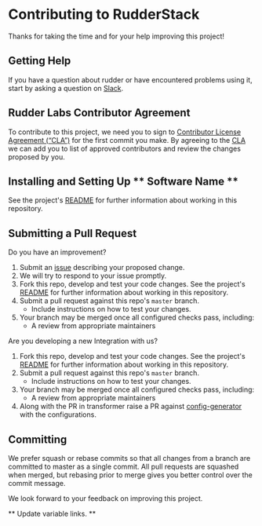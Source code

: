# Contributing to RudderStack #

Thanks for taking the time and for your help improving this project!

## Getting Help ##

If you have a question about rudder or have encountered problems using it,
start by asking a question on [Slack][slack].

## Rudder Labs Contributor Agreement ##

To contribute to this project, we need you to sign to [Contributor License Agreement (“CLA”)][CLA] for the first commit you make. By agreeing to the [CLA][CLA]
we can add you to list of approved contributors and review the changes proposed by you.

## Installing and Setting Up \*\* Software Name \*\*

See the project's [README](README.md) for further information about working in this repository.

## Submitting a Pull Request ##

Do you have an improvement?

1. Submit an [issue][issue] describing your proposed change.
2. We will try to respond to your issue promptly.
3. Fork this repo, develop and test your code changes. See the project's [README](README.md) for further information about working in this repository.
4. Submit a pull request against this repo's `master` branch.
    - Include instructions on how to test your changes.
5. Your branch may be merged once all configured checks pass, including:
    - A review from appropriate maintainers

Are you developing a new Integration with us?

1. Fork this repo, develop and test your code changes. See the project's [README](README.md) for further information about working in this repository.
2. Submit a pull request against this repo's `master` branch.
    - Include instructions on how to test your changes.
3. Your branch may be merged once all configured checks pass, including:
    - A review from appropriate maintainers
4. Along with the PR in transformer raise a PR against [config-generator][config-generator] with the configurations.

## Committing ##

We prefer squash or rebase commits so that all changes from a branch are
committed to master as a single commit. All pull requests are squashed when
merged, but rebasing prior to merge gives you better control over the commit
message.

We look forward to your feedback on improving this project.


<!----variable's---->

\*\* Update variable links. \*\*

[slack]: https://resources.rudderstack.com/join-rudderstack-slack
[issue]: https://github.com/rudderlabs/rudder-transformer/issues/new
[CLA]: https://rudderlabs.wufoo.com/forms/rudderlabs-contributor-license-agreement
[config-generator]: https://github.com/rudderlabs/config-generator
